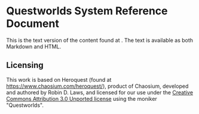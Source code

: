 # Questworlds System Reference Document

This is the text version of the content found at . The text is available as both Markdown and HTML.

## Licensing

This work is based on Heroquest (found at https://www.chaosium.com/heroquest/), product of Chaosium, developed and authored by Robin D. Laws, and licensed for our use under the [Creative Commons Attribution 3.0 Unported license](http://creativecommons.org/licenses/by/3.0/) using the moniker "Questworlds".
